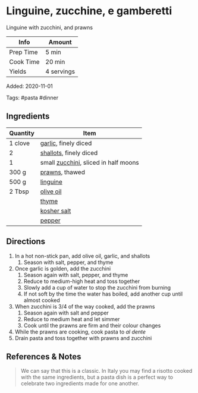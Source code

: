 # Linguine, zucchine, e gamberetti

Linguine with zucchini, and prawns

| Info      | Amount     |
| --------- | ---------- |
| Prep Time | 5 min      |
| Cook Time | 20 min     |
| Yields    | 4 servings |

Added: 2020-11-01

Tags: #pasta #dinner

## Ingredients

| Quantity | Item                                                                |
| -------- | ------------------------------------------------------------------- |
| 1 clove  | [garlic](../_ingredients/garlic.md), finely diced                   |
| 2        | [shallots](../_ingredients/shallots.md), finely diced               |
| 1        | small [zucchini](../_ingredients/zucchini.md), sliced in half moons |
| 300 g    | [prawns](../_ingredients/prawns.md), thawed                         |
| 500 g    | [linguine](../_ingredients/linguine.md)                             |
| 2 Tbsp   | [olive oil](../_ingredients/olive-oil.md)                           |
|          | [thyme](../_ingredients/thyme.md)                                   |
|          | [kosher salt](../_ingredients/kosher-salt.md)                       |
|          | [pepper](../_ingredients/pepper.md)                                 |

## Directions

1. In a hot non-stick pan, add olive oil, garlic, and shallots
    1. Season with salt, pepper, and thyme
2. Once garlic is golden, add the zucchini
    1. Season again with salt, pepper, and thyme
    2. Reduce to medium-high heat and toss together
    3. Slowly add a cup of water to stop the zucchini from burning
    4. If not soft by the time the water has boiled, add another cup until almost cooked
3. When zucchini is 3/4 of the way cooked, add the prawns
    1. Season again with salt and pepper
    2. Reduce to medium heat and let simmer
    3. Cook until the prawns are firm and their colour changes
4. While the prawns are cooking, cook pasta to _al dente_
5. Drain pasta and toss together with prawns and zucchini

## References & Notes

[^1]: Original recipe: Giacomo Grillo
> We can say that this is a classic.
> In Italy you may find a risotto cooked with the same ingredients, but a pasta dish is a perfect way to celebrate two ingredients made for one another.

[^2]: Try to use "elongated shallots" (aka "banana shallots") because they're sweeter and less harsh on the palate.

[^3]: Make sure that frozen prawns are completely defrosted / fresh prawns are clean (I [Giacomo] normally use raw peeled frozen prawns)
